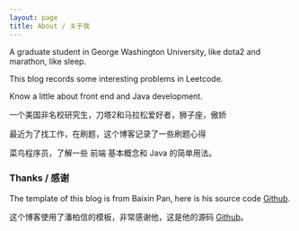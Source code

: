 ```yaml
---
layout: page
title: About / 关于我
---
```


A graduate student in George Washington University, like dota2 and marathon, like sleep.
<p>
This blog records some interesting problems in Leetcode.
<p>
Know a little about front end and Java development.

<p>
一个美国非名校研究生，刀塔2和马拉松爱好者，狮子座，傲娇
<p>
最近为了找工作，在刷题，这个博客记录了一些刷题心得
<p>
菜鸟程序员，了解一些 前端 基本概念和 Java 的简单用法。
<p>



<h3> Thanks / 感谢 </h3>  

<p>

The template of this blog is from Baixin Pan, here is his source code <a target="_blank" href='https://github.com/leopardpan/leopardpan.github.io/'>Github</a>.

<p>
这个博客使用了潘柏信的模板，非常感谢他，这是他的源码 <a target="_blank" href='https://github.com/leopardpan/leopardpan.github.io/'>Github</a>。

<p> 

